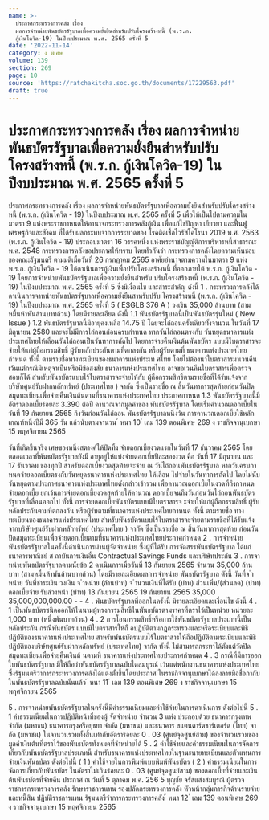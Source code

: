 ```yaml
---
name: >-
  ประกาศกระทรวงการคลัง เรื่อง
  ผลการจำหน่ายพันธบัตรรัฐบาลเพื่อความยั่งยืนสำหรับปรับโครงสร้างหนี้ (พ.ร.ก.
  กู้เงินโควิด-19) ในปีงบประมาณ พ.ศ. 2565 ครั้งที่ 5
date: '2022-11-14'
category: ง พิเศษ
volume: 139
section: 269
page: 10
source: 'https://ratchakitcha.soc.go.th/documents/17229563.pdf'
draft: true
---
```


# ประกาศกระทรวงการคลัง เรื่อง ผลการจำหน่ายพันธบัตรรัฐบาลเพื่อความยั่งยืนสำหรับปรับโครงสร้างหนี้ (พ.ร.ก. กู้เงินโควิด-19) ในปีงบประมาณ พ.ศ. 2565 ครั้งที่ 5

ประกาศกระทรวงการคลัง เรื่อง ผลการจำหน่ายพันธบัตรรัฐบาลเพื่อความยั่งยืนสำหรับปรับโครงสร้างหนี้ (พ.ร.ก. กู้เงินโควิด - 19) ในปีงบประมาณ พ.ศ. 2565 ครั้งที่ 5 เพื่อให้เป็นไปตามความในมาตรา 9 แห่งพระราชกาหนดให้อานาจกระทรวงการคลังกู้เงิน เพื่อแก้ไขปัญหา เยียวยา และฟื้นฟูเศรษฐกิจและสังคม ที่ได้รับผลกระทบจากการระบาดของ โรคติดเชื้อไวรัสโคโรนา 2019 พ.ศ. 2563 (พ.ร.ก. กู้เงินโควิด - 19) ประกอบมาตรา 16 วรรคหนึ่ง แห่งพระราชบัญญัติการบริหารหนี้สาธารณะ พ.ศ. 2548 กระทรวงการคลังขอประกาศให้ทราบ โดยทั่วกันว่า กระทรวงการคลังโดยความเห็นชอบของคณะรัฐมนตรี ตามมติเมื่อวันที่ 26 กรกฎาคม 2565 อาศัยอำนาจตามความในมาตรา 9 แห่ง พ.ร.ก. กู้เงินโควิด - 19 ได้ดาเนินการกู้เงินเพื่อปรับโครงสร้างหนี้ ที่ออกภายใต้ พ.ร.ก. กู้เงินโควิด - 19 โดยการจำหน่ายพันธบัตรรัฐบาลเพื่อความยั่งยืนสำหรับ ปรับโครงสร้างหนี้ (พ.ร.ก. กู้เงินโควิด - 19) ในปีงบประมาณ พ.ศ. 2565 ครั้งที่ 5 ซึ่งมีเงื่อนไข และสาระสำคัญ ดังนี้ 1 . กระทรวงการคลังได้ดาเนินการจาหน่ายพันธบัตรรัฐบาลเพื่อความยั่งยืนสาหรับปรับ โครงสร้างหนี้ (พ.ร.ก. กู้เงินโควิด - 19) ในปีงบประมาณ พ.ศ. 2565 ครั้งที่ 5 ( ESGLB 376 A ) วงเงิน 35,000 ล้านบาท (สามหมื่นห้าพันล้านบาทถ้วน) โดยมีรายละเอียด ดังนี้ 1.1 พันธบัตรรัฐบาลนี้เป็นพันธบัตรรุ่นใหม่ ( New Issue ) 1.2 พันธบัตรรัฐบาลนี้มีอายุคงเหลือ 14.75 ปี โดยจะไถ่ถอนครั้งเดียวทั้งจานวน ในวันที่ 17 มิถุนายน 2580 และจะไม่มีการไถ่ถอนก่อนครบกำหนด หากวันไถ่ถอนตรงกับ วันหยุดธนาคารแห่งประเทศไทยให้เลื่อนวันไถ่ถอนเป็นวันทาการถัดไป โดยการจ่ายคืนเงินต้นพันธบัตร แบบมีใบตราสารจะจ่ายให้แก่ผู้ถือกรรมสิทธิ์ ผู้รับหลักประกันตามที่ตกลงกัน หรือผู้รับตามที่ ธนาคารแห่งประเทศไทยกำหนด ทั้งนี้ ตามรายชื่อทางทะเบียนของธนาคารแห่งประเท ศไทย โดยไม่ต้องนาใบตราสารมาเวนคืน เว้นแต่กรณีมีเหตุจาเป็นหรือมีข้อสงสัย ธนาคารแห่งประเทศไทย อาจขอเวนคืนใบตราสารเพื่อตรวจสอบก็ได้ สำหรับพันธบัตรแบบไร้ใบตราสารจะจ่ายให้กับ ผู้ถือกรรมสิทธิ์ตามรายชื่อที่ได้รับแจ้งจากบริษัทศูนย์รับฝากหลักทรัพย์ (ประเทศไทย ) จากัด ซึ่งเป็นรายชื่อ ณ สิ้นวันทาการสุดท้ายก่อนวันปิดสมุดทะเบียนเพื่อจ่ายคืนเงินต้นตามที่ธนาคารแห่งประเทศไทย ประกาศกาหนด 1.3 พันธบัตรรัฐบาลนี้มีอัตราดอกเบี้ยร้อยละ 3.390 ต่อปี คานวณจากมูลค่าของ พันธบัตรรัฐบาล โดยเริ่มคำนวณดอกเบี้ยในวันที่ 19 กันยายน 2565 ถึงวันก่อนวันไถ่ถอน พันธบัตรรัฐบาลหนึ่งวัน การคานวณดอกเบี้ยใช้หลักเกณฑ์หนึ่งปีมี 365 วัน แล้วนับตามจานวน ้ หนา 10 ่ เลม 139 ตอนพิเศษ 269 ง ราชกิจจานุเบกษา 15 พฤศจิกายน 2565

วันที่เกิดขึ้นจริง เศษของหนึ่งสตางค์ให้ปัดทิ้ง จ่ายดอกเบี้ยงวดแรกในวันที่ 17 ธันวาคม 2565 โดยตลอดเวลาที่พันธบัตรรัฐบาลยังมี อายุอยู่ให้แบ่งจ่ายดอกเบี้ยปีละสองงวด คือ วันที่ 17 มิถุนายน และ 17 ธันวาคม ของทุกปี สำหรับดอกเบี้ยงวดสุดท้ายจะจ่าย ณ วันไถ่ถอนพันธบัตรรัฐบาล หากวันครบกาหนดจ่ายดอกเบี้ยตรงกับวันหยุดธนาคารแห่งประเทศไทย ให้เลื่อน ไปจ่ายในวันทาการถัดไป โดยไม่นับวันหยุดตามประกาศธนาคารแห่งประเทศไทยดังกล่าวเข้ารวม เพื่อคานวณดอกเบี้ยในงวดที่ถึงกาหนดจ่ายดอกเบี้ย ยกเว้นการจ่ายดอกเบี้ยงวดสุดท้ายให้คานวณ ดอกเบี้ยจนถึงวันก่อนวันไถ่ถอนพันธบัตรรัฐบาลที่เลื่อนออกไป ทั้งนี้ การจ่ายดอกเบี้ยพันธบัตรแบบมีใบตราสารจ ะจ่ายให้แก่ผู้ถือกรรมสิทธิ์ ผู้รับหลักประกันตามที่ตกลงกัน หรือผู้รับตามที่ธนาคารแห่งประเทศไทยกาหนด ทั้งนี้ ตามรายชื่อ ทางทะเบียนของธนาคารแห่งประเทศไทย สำหรับพันธบัตรแบบไร้ใบตราสารจะจ่ายตามรายชื่อที่ได้รับแจ้ง จากบริษัทศูนย์รับฝากหลักทรัพย์ (ประเทศไทย ) จากัด ซึ่งเป็นรายชื่อ ณ สิ้นวันทาการสุดท้าย ก่อนวันปิดสมุดทะเบียนเพื่อจ่ายดอกเบี้ยตามที่ธนาคารแห่งประเทศไทยประกาศกำหนด 2 . การจำหน่ายพันธบัตรรัฐบาลในครั้งนี้ดำเนินการผ่านผู้จัดจำหน่าย ซึ่งผู้ที่ได้รับ การจัดสรรพันธบัตรรัฐบาล ได้แก่ ธนาคารพาณิชย์ ส ถาบันการเงินอื่น Contractual Savings Funds และบริษัทประกัน 3 . การจาหน่ายพันธบัตรรัฐบาลตามนัยข้อ 2 ดาเนินการเมื่อวันที่ 13 กันยายน 2565 จำนวน 35,000 ล้านบาท (สามหมื่นห้าพันล้านบาทถ้วน) โดยมีรายละเอียดผลการจำหน่าย พันธบัตรรัฐบาล ดังนี้ วันที่จ ําหน่ําย วันที่ชําระเงิน วงเงิน จ ําหน่ําย (ล้ํานบําท) จ ํานวนเงินที่ได้รับ (บําท) ส่วนเพิ่ม/(ส่วนลด) (บําท) ดอกเบี้ยจ่ําย รับล่วงหน้ํา (บําท) 13 กันยายน 2565 19 กันยายน 2565 35,000 35,000,000,000.00 - - 4 . พันธบัตรรัฐบาลที่ออกในครั้งนี้ มีรายละเอียดและเงื่อนไข ดังนี้ 4 . 1 เป็นพันธบัตรชนิดออกให้ในนามผู้ทรงกรรมสิทธิ์ในพันธบัตรตามราคาที่ตราไว้เป็นหน่วย หน่วยละ 1,000 บาท (หนึ่งพันบาทถ้วน) 4 . 2 การโอนกรรมสิทธิ์หรือการใช้พันธบัตรรัฐบาลประเภทนี้เป็นหลักประกัน กรณีพันธบัตร แบบมีใบตราสารให้ถื อปฏิบัติตามกฎกระทรวงและหรือระเบียบและพิธีปฏิบัติของธนาคารแห่งประเทศไทย สาหรับพันธบัตรแบบไร้ใบตราสารให้ถือปฏิบัติตามระเบียบและพิธีปฏิบัติของบริษัทศูนย์รับฝากหลักทรัพย์ (ประเทศไทย) จากัด ทั้งนี้ ไม่สามารถกระทาได้ตั้งแต่วัดปิดสมุดทะเบียนเพื่อจ่ายคืนเงินต้ นตามที่ ธนาคารแห่งประเทศไทยประกาศกำหนด 4 . 3 กรณีที่มีการออกใบพันธบัตรรัฐบาล มิให้ถือว่าพันธบัตรรัฐบาลฉบับใดสมบูรณ์ เว้นแต่พนักงานธนาคารแห่งประเทศไทย ซึ่งรัฐมนตรีว่าการกระทรวงการคลังได้แต่งตั้งขึ้นโดยประกาศ ในราชกิจจานุเบกษาได้ลงลายมือชื่อกากับในพันธบัตรรัฐบาลฉบับนั้นแล้ว ้ หนา 11 ่ เลม 139 ตอนพิเศษ 269 ง ราชกิจจานุเบกษา 15 พฤศจิกายน 2565

5 . การจาหน่ายพันธบัตรรัฐบาลในครั้งนี้มีค่าธรรมเนียมและค่าใช้จ่ายในการดาเนินการ ดังต่อไปนี้ 5 . 1 ค่าธรรมเนียมในการปฏิบัติหน้าที่ของผู้ จัดจำหน่าย จำนวน 3 แห่ง ประกอบด้วย ธนาคารกรุงเทพ จำกัด (มหาชน) ธนาคารกรุงศรีอยุธยา จำกัด (มหาชน) และธนาคาร สแตนดาร์ดชาร์เตอร์ด (ไทย) จากัด (มหาชน) ในจานวนรวมทั้งสิ้นเท่ากับอัตราร้อยละ 0 . 03 (ศูนย์จุดศูนย์สาม) ของจำนวนรวมของมูลค่าเงินต้นที่ตราไว้ของพันธบัตรทั้งหมดที่จำหน่ายได้ 5 . 2 ค่าใช้จ่ายและค่าธรรมเนียมในการจัดการเกี่ยวกับพันธบัตรรัฐบาลประเภทนี้ สำหรับธนาคารแห่งประเทศไทยในฐานะนายทะเบียนและตัวแทนการจ่ายเงินพันธบัตร ดังต่อไปนี้ ( 1 ) ค่าใช้จ่ายในการพิมพ์แบบพิมพ์พันธบัตร ( 2 ) ค่าธรรมเนียมในการจัดการเกี่ยวกับพันธบัตร ในอัตราไม่เกินร้อยละ 0 . 03 (ศูนย์จุดศูนย์สาม) ของดอกเบี้ยที่จ่ายและเงินต้นพันธบัตรที่จ่ายคืน ประกาศ ณ วันที่ 5 ตุลาคม พ.ศ. 256 5 บุญชัย จรัสแสงสมบูรณ์ ผู้ตรวจราชการกระทรวงการคลัง รักษาราชการแทน รองปลัดกระทรวงการคลัง หัวหน้ากลุ่มภารกิจด้านรายจ่ายและหนี้สิน ปฏิบัติราชการแทน รัฐมนตรีว่าการกระทรวงการคลัง ้ หนา 12 ่ เลม 139 ตอนพิเศษ 269 ง ราชกิจจานุเบกษา 15 พฤศจิกายน 2565
